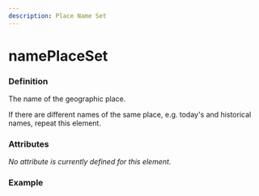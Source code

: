 ```yaml
---
description: Place Name Set
---
```


# namePlaceSet

### Definition

The name of the geographic place.

If there are different names of the same place, e.g. today's and historical names, repeat this element.

### Attributes

_No attribute is currently defined for this element._

### Example

```markup

```

